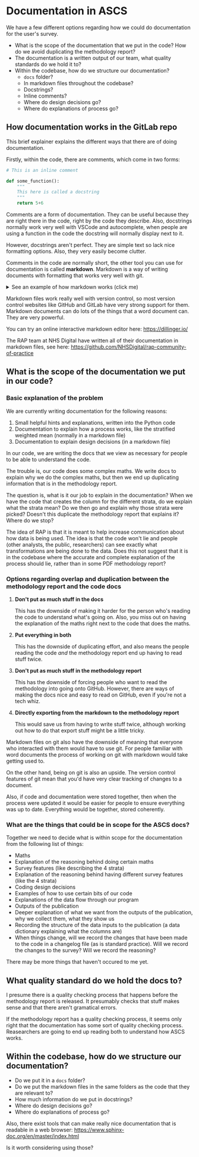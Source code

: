 # Documentation in ASCS

We have a few different options regarding how we could do documentation for the user's survey.

- What is the scope of the documentation that we put in the code? How do we avoid duplicating the methodology report?
- The documentation is a written output of our team, what quality standards do we hold it to?
- Within the codebase, how do we structure our documentation?
  - `docs` folder?
  - In markdown files throughout the codebase?
  - Docstrings?
  - Inline comments?
  - Where do design decisions go?
  - Where do explanations of process go?

## How documentation works in the GitLab repo

This brief explainer explains the different ways that there are of doing documentation.

Firstly, within the code, there are comments, which come in two forms:

```python
# This is an inline comment

def some_function():
    """
    This here is called a docstring
    """
    return 5+6
```

Comments are a form of documentation. They can be useful because they are right there in the code, right by the code they describe. Also, docstrings normally work very well with VSCode and autocomplete, when people are using a function in the code the docstring will normally display next to it.

However, docstrings aren't perfect. They are simple text so lack nice formatting options. Also, they very easily become clutter.

Comments in the code are normally short, the other tool you can use for documentation is called **markdown**. Markdown is a way of writing documents with formatting that works very well with git.

<details>
<summary>See an example of how markdown works (click me)</summary>

````markdown
### This is a markdown document

> It is just a simple file filled with text, like a `.txt` file or a `.csv` file

When you use things like _underscores_ and **stars** it becomes a nice formatted output.

You can do things like [links to websites](www.google.com)

- You
- can
- have
- lists

```python
print("You can even write python code and it will show it with formatting")
```

<details>
  <summary>You can even have expandable sections</summary>
  
  ## Heading
  1. A numbered
  2. list
     * With some
     * Sub bullets
</details>

Markdown has support for maths equations, both inline $x = /frac{5}{2}$, and in big mode

$$
E[X] = \frac{p_j p_k}{n^2}
$$

It also has support for images.
````

When you open this text in an editor, or in GitLab, or on GitHub, you will see

---
### This is a markdown document

> It is just a simple file filled with text, like a `.txt` file or a `.csv` file

When you use things like _underscores_ and **stars** it becomes a nice formatted output.

You can do things like [links to websites](www.google.com)

- You
- can
- have
- lists

```python
print("You can even write python code and it will show it with formatting")
```

<details>
  <summary>You can even have expandable sections</summary>
  
  ## Heading
  1. A numbered
  2. list
     * With some
     * Sub bullets
</details>

Markdown has support for maths equations, both inline $\alpha = 5/2$, and in big mode

$$
E[X] = \frac{p_j p_k}{n^2}
$$

It also has support for images.

---
</details>

Markdown files work really well with version control, so most version control websites like GitHub and GitLab have very strong support for them. Markdown documents can do lots of the things that a word document can. They are very powerful.

You can try an online interactive markdown editor here: https://dillinger.io/

The RAP team at NHS Digital have written all of their documentation in markdown files, see here: https://github.com/NHSDigital/rap-community-of-practice



## What is the scope of the documentation we put in our code?

### Basic explanation of the problem

We are currently writing documentation for the following reasons:
1. Small helpful hints and explanations, written into the Python code
2. Documentation to explain how a process works, like the stratified weighted mean (normally in a markdown file)
3. Documentation to explain design decisions (in a markdown file)

In our code, we are writing the docs that we view as necessary for people to be able to understand the code.

The trouble is, our code does some complex maths. We write docs to explain why we do the complex maths, but then we end up duplicating information that is in the methodology report.

The question is, what is it our job to explain in the documentation? When we have the code that creates the column for the different strata, do we explain what the strata mean? Do we then go and explain why those strata were picked? Doesn't this duplicate the methodology report that explains it? Where do we stop?

The idea of RAP is that it is meant to help increase communication about how data is being used. The idea is that the code won't lie and people (other analysts, the public, researchers) can see exactly what transformations are being done to the data. Does this not suggest that it is in the codebase where the accurate and complete explanation of the process should lie, rather than in some PDF methodology report?

### Options regarding overlap and duplication between the methodology report and the code docs

1. **Don't put as much stuff in the docs**

   This has the downside of making it harder for the person who's reading the code to understand what's going on. Also, you miss out on having the explanation of the maths right next to the code that does the maths.

2. **Put everything in both**

   This has the downside of duplicating effort, and also means the people reading the code _and_ the methodology report end up having to read stuff twice.

3. **Don't put as much stuff in the methodology report**

   This has the downside of forcing people who want to read the methodology into going onto GitHub. However, there are ways of making the docs nice and easy to read on GitHub, even if you're not a tech whiz.

4. **Directly exporting from the markdown to the methodology report**

   This would save us from having to write stuff twice, although working out how to do that export stuff might be a little tricky.

Markdown files on git also have the downside of meaning that everyone who interacted with them would have to use git. For people familiar with word documents the process of working on git with markdown would take getting used to.

On the other hand, being on git is also an upside. The version control features of git mean that you'd have very clear tracking of changes to a document.

Also, if code and documentation were stored together, then when the process were updated it would be easier for people to ensure everything was up to date. Everything would be together, stored coherently.

### What are the things that could be in scope for the ASCS docs?

Together we need to decide what is within scope for the documentation from the following list of things:

- Maths
- Explanation of the reasoning behind doing certain maths
- Survey features (like describing the 4 strata)
- Explanation of the reasoning behind having different survey features (like the 4 strata)
- Coding design decisions
- Examples of how to use certain bits of our code
- Explanations of the data flow through our program
- Outputs of the publication
- Deeper explanation of what we want from the outputs of the publication, why we collect them, what they show us
- Recording the structure of the data inputs to the publication (a data dictionary explaining what the columns are)
- When things change, will we record the changes that have been made to the code in a changelog file (as is standard practice). Will we record the changes to the survey? Will we record the reasoning?

There may be more things that haven't occured to me yet.


## What quality standard do we hold the docs to?

I presume there is a quality checking process that happens before the methodology report is released. It presumably checks that stuff makes sense and that there aren't gramatical errors.

If the methodology report has a quality checking process, it seems only right that the documentation has some sort of quality checking process. Reasearchers are going to end up reading both to understand how ASCS works.

## Within the codebase, how do we structure our documentation?

- Do we put it in a `docs` folder?
- Do we put the markdown files in the same folders as the code that they are relevant to?
- How much information do we put in docstrings?
- Where do design decisions go?
- Where do explanations of process go?

Also, there exist tools that can make really nice documentation that is readable in a web browser: https://www.sphinx-doc.org/en/master/index.html

Is it worth considering using those?
